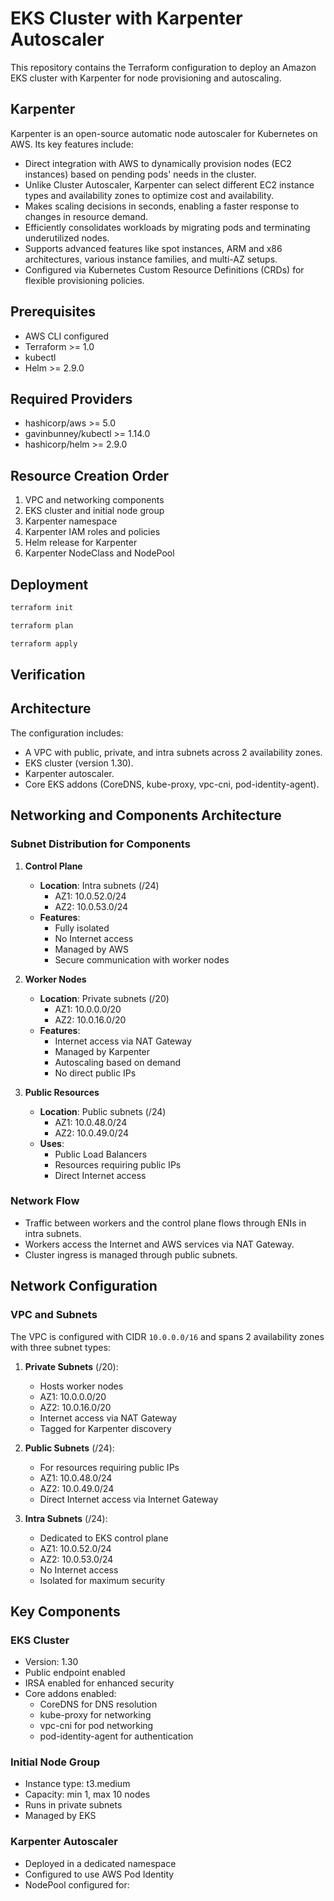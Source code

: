 # EKS Cluster with Karpenter Autoscaler

This repository contains the Terraform configuration to deploy an Amazon EKS cluster with Karpenter for node provisioning and autoscaling.

## Karpenter

Karpenter is an open-source automatic node autoscaler for Kubernetes on AWS. Its key features include:

- Direct integration with AWS to dynamically provision nodes (EC2 instances) based on pending pods' needs in the cluster.
- Unlike Cluster Autoscaler, Karpenter can select different EC2 instance types and availability zones to optimize cost and availability.
- Makes scaling decisions in seconds, enabling a faster response to changes in resource demand.
- Efficiently consolidates workloads by migrating pods and terminating underutilized nodes.
- Supports advanced features like spot instances, ARM and x86 architectures, various instance families, and multi-AZ setups.
- Configured via Kubernetes Custom Resource Definitions (CRDs) for flexible provisioning policies.

## Prerequisites

- AWS CLI configured
- Terraform >= 1.0
- kubectl
- Helm >= 2.9.0

## Required Providers

- hashicorp/aws >= 5.0
- gavinbunney/kubectl >= 1.14.0
- hashicorp/helm >= 2.9.0

## Resource Creation Order

1. VPC and networking components
2. EKS cluster and initial node group
3. Karpenter namespace
4. Karpenter IAM roles and policies
5. Helm release for Karpenter
6. Karpenter NodeClass and NodePool

## Deployment

```bash
terraform init
```
```bash
terraform plan
```
```bash
terraform apply
```

## Verification

## Architecture

The configuration includes:
- A VPC with public, private, and intra subnets across 2 availability zones.
- EKS cluster (version 1.30).
- Karpenter autoscaler.
- Core EKS addons (CoreDNS, kube-proxy, vpc-cni, pod-identity-agent).

## Networking and Components Architecture

### Subnet Distribution for Components

1. **Control Plane**
   - **Location**: Intra subnets (/24)
     - AZ1: 10.0.52.0/24
     - AZ2: 10.0.53.0/24
   - **Features**:
     - Fully isolated
     - No Internet access
     - Managed by AWS
     - Secure communication with worker nodes

2. **Worker Nodes**
   - **Location**: Private subnets (/20)
     - AZ1: 10.0.0.0/20
     - AZ2: 10.0.16.0/20
   - **Features**:
     - Internet access via NAT Gateway
     - Managed by Karpenter
     - Autoscaling based on demand
     - No direct public IPs

3. **Public Resources**
   - **Location**: Public subnets (/24)
     - AZ1: 10.0.48.0/24
     - AZ2: 10.0.49.0/24
   - **Uses**:
     - Public Load Balancers
     - Resources requiring public IPs
     - Direct Internet access

### Network Flow

- Traffic between workers and the control plane flows through ENIs in intra subnets.
- Workers access the Internet and AWS services via NAT Gateway.
- Cluster ingress is managed through public subnets.

## Network Configuration

### VPC and Subnets
The VPC is configured with CIDR `10.0.0.0/16` and spans 2 availability zones with three subnet types:

1. **Private Subnets** (/20):
   - Hosts worker nodes
   - AZ1: 10.0.0.0/20
   - AZ2: 10.0.16.0/20
   - Internet access via NAT Gateway
   - Tagged for Karpenter discovery

2. **Public Subnets** (/24):
   - For resources requiring public IPs
   - AZ1: 10.0.48.0/24
   - AZ2: 10.0.49.0/24
   - Direct Internet access via Internet Gateway

3. **Intra Subnets** (/24):
   - Dedicated to EKS control plane
   - AZ1: 10.0.52.0/24
   - AZ2: 10.0.53.0/24
   - No Internet access
   - Isolated for maximum security

## Key Components

### EKS Cluster
- Version: 1.30
- Public endpoint enabled
- IRSA enabled for enhanced security
- Core addons enabled:
  - CoreDNS for DNS resolution
  - kube-proxy for networking
  - vpc-cni for pod networking
  - pod-identity-agent for authentication

### Initial Node Group
- Instance type: t3.medium
- Capacity: min 1, max 10 nodes
- Runs in private subnets
- Managed by EKS

### Karpenter Autoscaler
- Deployed in a dedicated namespace
- Configured to use AWS Pod Identity
- NodePool configured for:

